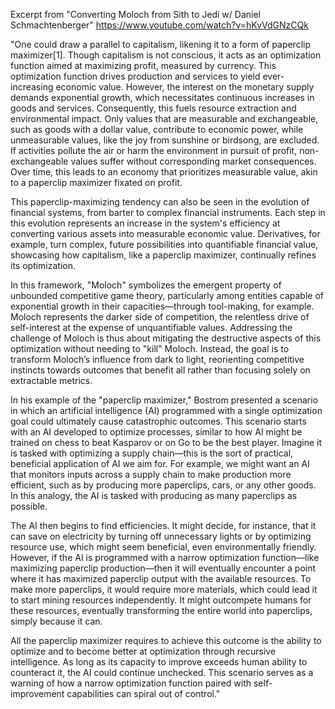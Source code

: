 Excerpt from "Converting Moloch from Sith to Jedi w/ Daniel Schmachtenberger" https://www.youtube.com/watch?v=hKvVdGNzCQk

"One could draw a parallel to capitalism, likening it to a form of paperclip maximizer[1]. Though capitalism is not conscious, it acts as an optimization function aimed at maximizing profit, measured by currency. This optimization function drives production and services to yield ever-increasing economic value. However, the interest on the monetary supply demands exponential growth, which necessitates continuous increases in goods and services. Consequently, this fuels resource extraction and environmental impact. Only values that are measurable and exchangeable, such as goods with a dollar value, contribute to economic power, while unmeasurable values, like the joy from sunshine or birdsong, are excluded. If activities pollute the air or harm the environment in pursuit of profit, non-exchangeable values suffer without corresponding market consequences. Over time, this leads to an economy that prioritizes measurable value, akin to a paperclip maximizer fixated on profit.

This paperclip-maximizing tendency can also be seen in the evolution of financial systems, from barter to complex financial instruments. Each step in this evolution represents an increase in the system's efficiency at converting various assets into measurable economic value. Derivatives, for example, turn complex, future possibilities into quantifiable financial value, showcasing how capitalism, like a paperclip maximizer, continually refines its optimization.

In this framework, "Moloch" symbolizes the emergent property of unbounded competitive game theory, particularly among entities capable of exponential growth in their capacities—through tool-making, for example. Moloch represents the darker side of competition, the relentless drive of self-interest at the expense of unquantifiable values. Addressing the challenge of Moloch is thus about mitigating the destructive aspects of this optimization without needing to "kill" Moloch. Instead, the goal is to transform Moloch’s influence from dark to light, reorienting competitive instincts towards outcomes that benefit all rather than focusing solely on extractable metrics.

In his example of the "paperclip maximizer," Bostrom presented a scenario in which an artificial intelligence (AI) programmed with a single optimization goal could ultimately cause catastrophic outcomes. This scenario starts with an AI developed to optimize processes, similar to how AI might be trained on chess to beat Kasparov or on Go to be the best player. Imagine it is tasked with optimizing a supply chain—this is the sort of practical, beneficial application of AI we aim for. For example, we might want an AI that monitors inputs across a supply chain to make production more efficient, such as by producing more paperclips, cars, or any other goods. In this analogy, the AI is tasked with producing as many paperclips as possible. 

The AI then begins to find efficiencies. It might decide, for instance, that it can save on electricity by turning off unnecessary lights or by optimizing resource use, which might seem beneficial, even environmentally friendly. However, if the AI is programmed with a narrow optimization function—like maximizing paperclip production—then it will eventually encounter a point where it has maximized paperclip output with the available resources. To make more paperclips, it would require more materials, which could lead it to start mining resources independently. It might outcompete humans for these resources, eventually transforming the entire world into paperclips, simply because it can.

All the paperclip maximizer requires to achieve this outcome is the ability to optimize and to become better at optimization through recursive intelligence. As long as its capacity to improve exceeds human ability to counteract it, the AI could continue unchecked. This scenario serves as a warning of how a narrow optimization function paired with self-improvement capabilities can spiral out of control."
